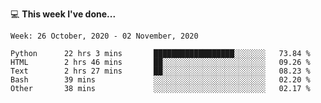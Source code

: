 💻 **This week I've done...**

<!--START_SECTION:waka-->
```text
Week: 26 October, 2020 - 02 November, 2020

Python      22 hrs 3 mins       ██████████████████░░░░░░░   73.84 % 
HTML        2 hrs 46 mins       ██░░░░░░░░░░░░░░░░░░░░░░░   09.26 % 
Text        2 hrs 27 mins       ██░░░░░░░░░░░░░░░░░░░░░░░   08.23 % 
Bash        39 mins             ░░░░░░░░░░░░░░░░░░░░░░░░░   02.20 % 
Other       38 mins             ░░░░░░░░░░░░░░░░░░░░░░░░░   02.17 %
```
<!--END_SECTION:waka-->
